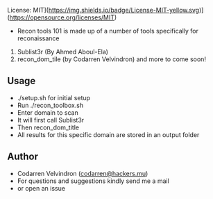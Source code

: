 License: MIT](https://img.shields.io/badge/License-MIT-yellow.svg)](https://opensource.org/licenses/MIT)

* Recon tools 101 is made up of a number of tools specifically for reconaissance
1. Sublist3r (By Ahmed Aboul-Ela)
2. recon_dom_tile (by Codarren Velvindron)
and more to come soon!

## Usage
* ./setup.sh for initial setup
* Run ./recon_toolbox.sh
* Enter domain to scan
* It will first call Sublist3r
* Then recon_dom_title
* All results for this specific domain
are stored in an output folder

## Author
* Codarren Velvindron (codarren@hackers.mu)
* For questions and suggestions kindly send me a mail
* or open an issue
